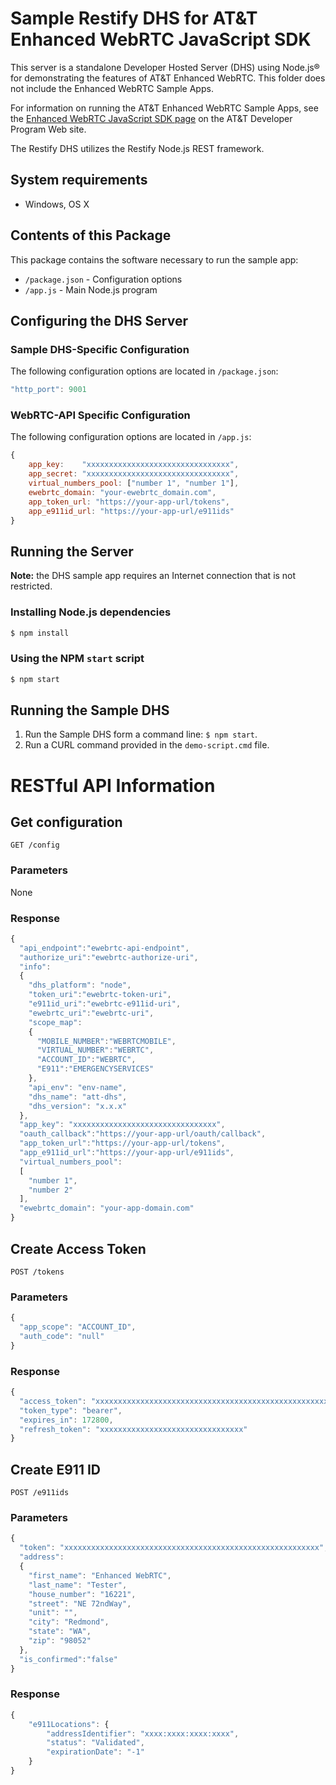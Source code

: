 # Sample Restify DHS for AT&T Enhanced WebRTC JavaScript SDK

This server is a standalone Developer Hosted Server (DHS) using Node.js® for demonstrating the features of AT&T Enhanced WebRTC. This folder does not include the Enhanced WebRTC Sample Apps.

For information on running the AT&T Enhanced WebRTC Sample Apps, see the [Enhanced WebRTC JavaScript SDK page](http://developer.att.com/sdks-plugins/enhanced-webrtc) on the AT&T Developer Program Web site.

The Restify DHS utilizes the Restify Node.js REST framework. 

## System requirements

* Windows, OS X

## Contents of this Package

This package contains the software necessary to run the sample app:

- `/package.json` - Configuration options
- `/app.js` - Main Node.js program

## Configuring the DHS Server

### Sample DHS-Specific Configuration

The following configuration options are located in `/package.json`:

```javascript
"http_port": 9001
```

### WebRTC-API Specific Configuration

The following configuration options are located in `/app.js`:

```javascript
{
    app_key:    "xxxxxxxxxxxxxxxxxxxxxxxxxxxxxxxx",
    app_secret: "xxxxxxxxxxxxxxxxxxxxxxxxxxxxxxxx",
    virtual_numbers_pool: ["number 1", "number 1"],
    ewebrtc_domain: "your-ewebrtc_domain.com",
    app_token_url: "https://your-app-url/tokens",
    app_e911id_url: "https://your-app-url/e911ids"
}
```

## Running the Server

**Note:** the DHS sample app requires an Internet connection that is not restricted.

### Installing Node.js dependencies

```bash
$ npm install
```

### Using the NPM `start` script

```bash
$ npm start
```

## Running the Sample DHS

1. Run the Sample DHS form a command line: `$ npm start`.
2. Run a CURL command provided in the `demo-script.cmd` file.


# RESTful API Information

## Get configuration
```
GET /config
```
### Parameters
None

### Response

``` javascript
{
  "api_endpoint":"ewebrtc-api-endpoint",
  "authorize_uri":"ewebrtc-authorize-uri",
  "info":
  {
    "dhs_platform": "node",
    "token_uri":"ewebrtc-token-uri",
    "e911id_uri":"ewebrtc-e911id-uri",
    "ewebrtc_uri":"ewebrtc-uri",
    "scope_map":
    {
      "MOBILE_NUMBER":"WEBRTCMOBILE",
      "VIRTUAL_NUMBER":"WEBRTC",
      "ACCOUNT_ID":"WEBRTC",
      "E911":"EMERGENCYSERVICES"
    },
    "api_env": "env-name",
    "dhs_name": "att-dhs",
    "dhs_version": "x.x.x"
  },
  "app_key": "xxxxxxxxxxxxxxxxxxxxxxxxxxxxxxxx",
  "oauth_callback":"https://your-app-url/oauth/callback",
  "app_token_url":"https://your-app-url/tokens",
  "app_e911id_url":"https://your-app-url/e911ids",
  "virtual_numbers_pool":
  [
    "number 1",
    "number 2"
  ],
  "ewebrtc_domain": "your-app-domain.com"
}
```

## Create Access Token
```
POST /tokens
```

### Parameters

``` javascript
{
  "app_scope": "ACCOUNT_ID",
  "auth_code": "null"
}
```

### Response

``` javascript
{
  "access_token": "xxxxxxxxxxxxxxxxxxxxxxxxxxxxxxxxxxxxxxxxxxxxxxxxxxxxxxxxx",
  "token_type": "bearer",
  "expires_in": 172800,
  "refresh_token": "xxxxxxxxxxxxxxxxxxxxxxxxxxxxxxxx"
}
```

## Create E911 ID

```
POST /e911ids
```

### Parameters

``` javascript
{
  "token": "xxxxxxxxxxxxxxxxxxxxxxxxxxxxxxxxxxxxxxxxxxxxxxxxxxxxxxxxx",
  "address":
  {
    "first_name": "Enhanced WebRTC",
    "last_name": "Tester",
    "house_number": "16221",
    "street": "NE 72ndWay",
    "unit": "",
    "city": "Redmond",
    "state": "WA",
    "zip": "98052"
  },
  "is_confirmed":"false"
}
```

### Response

``` javascript
{
    "e911Locations": {
        "addressIdentifier": "xxxx:xxxx:xxxx:xxxx",
        "status": "Validated",
        "expirationDate": "-1"
    }
}
```

